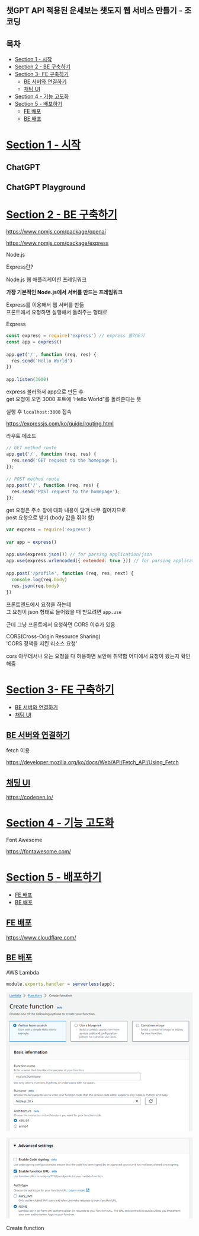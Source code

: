 ## 챗GPT API 적용된 운세보는 챗도지 웹 서비스 만들기 - 조코딩

## 목차

- [Section 1 - 시작](#section-1---시작)
- [Section 2 - BE 구축하기](#section-2---be-구축하기)
- [Section 3- FE 구축하기](#목차)
  - [BE 서버와 연결하기](#be-서버와-연결하기)
  - [채팅 UI](#채팅-ui)
- [Section 4 - 기능 고도화](#section-4---기능-고도화)
- [Section 5 - 배포하기](#section-5---배포하기)
  - [FE 배포](#fe-배포)
  - [BE 배포](#be-배포)



# [Section 1 - 시작](#목차)

## ChatGPT

## ChatGPT Playground


# [Section 2 - BE 구축하기](#목차)


https://www.npmjs.com/package/openai


https://www.npmjs.com/package/express

Node.js

Express란?

Node.js 웹 애플리케이션 프레임워크

**가장 기본적인 Node.js에서 서버를 만드는 프레임워크**

Express를 이용해서 웹 서버를 만듦  
프론트에서 요청하면 실행해서 돌려주는 형태로

Express

```js
const express = require('express') // express 불러오기
const app = express()

app.get('/', function (req, res) {
  res.send('Hello World')
})

app.listen(3000)
```

express 불러와서 app으로 만든 후  
get 요청이 오면 3000 포트에 'Hello World"를 돌려준다는 뜻

실행 후 `localhost:3000` 접속

https://expressjs.com/ko/guide/routing.html



라우트 메소드

```js
// GET method route
app.get('/', function (req, res) {
  res.send('GET request to the homepage');
});

// POST method route
app.post('/', function (req, res) {
  res.send('POST request to the homepage');
});
```

get 요청은 주소 창에 대화 내용이 담겨 너무 길어지므로  
post 요청으로 받기 (body 값을 줘야 함)

```js
var express = require('express')

var app = express()

app.use(express.json()) // for parsing application/json
app.use(express.urlencoded({ extended: true })) // for parsing application/x-www-form-urlencoded

app.post('/profile', function (req, res, next) {
  console.log(req.body)
  res.json(req.body)
})
```

프론트엔드에서 요청을 하는데  
그 요청이 json 형태로 들어왔을 때 받으려면 `app.use`

근데 그냥 프론트에서 요청하면 CORS 이슈가 있음  

CORS(Cross-Origin Resource Sharing)  
'CORS 정책을 지킨 리소스 요청'

cors
아무데서나 오는 요청을 다 허용하면 보안에 취약함
어디에서 요청이 왔는지 확인해줌

# [Section 3- FE 구축하기](#목차)

- [BE 서버와 연결하기](#be-서버와-연결하기)
- [채팅 UI](#채팅-ui)


## [BE 서버와 연결하기](#section-3--fe-구축하기)

fetch 이용

https://developer.mozilla.org/ko/docs/Web/API/Fetch_API/Using_Fetch


## [채팅 UI](#section-3--fe-구축하기)

https://codepen.io/

# [Section 4 - 기능 고도화](#목차)

Font Awesome

https://fontawesome.com/

# [Section 5 - 배포하기](#목차)

- [FE 배포](#fe-배포)
- [BE 배포](#be-배포)

## [FE 배포](#section-5---배포하기)

https://www.cloudflare.com/

## [BE 배포](#section-5---배포하기)

AWS Lambda

```js
module.exports.handler = serverless(app);
```

![alt text](img/image.png)

![alt text](img/image-1.png)

Create function